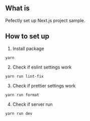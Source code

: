 ## What is

Pefectly set up Next.js project sample.

## How to set up

1. Install package

```
yarn
```

2. Check if eslint settings work

```
yarn run lint-fix
```

3. Check if prettier settings work

```
yarn run format
```

4. Check if server run

```
yarn run dev
```
